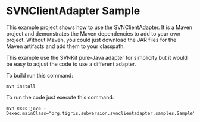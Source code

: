# SVNClientAdapter Sample

This example project shows how to use the SVNClientAdapter.
It is a Maven project and demonstrates the Maven dependencies
to add to your own project.  Without Maven, you could just download
the JAR files for the Maven artifacts and add them to your classpath.

This example use the SVNKit pure-Java adapter for simplicity
but it would be easy to adjust the code to use a different adapter.

To build run this command:

```
mvn install
```

To run the code just execute this command:

```
mvn exec:java -Dexec.mainClass="org.tigris.subversion.svnclientadapter.samples.Sample"
```



